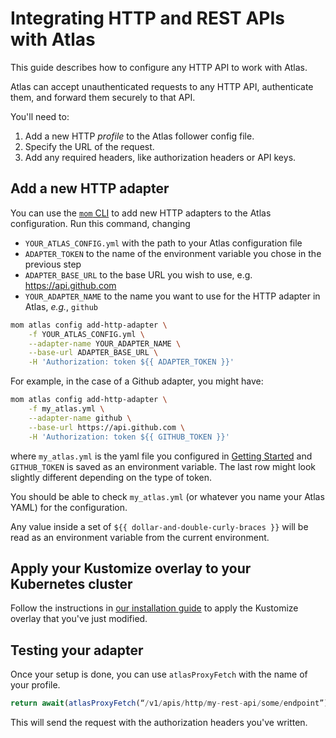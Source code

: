 # Integrating HTTP and REST APIs with Atlas

This guide describes how to configure any HTTP API to work with Atlas.

Atlas can accept unauthenticated requests to any HTTP API, authenticate them, and forward them securely to that API.

You'll need to:
1. Add a new HTTP _profile_ to the Atlas follower config file.
1. Specify the URL of the request.
1. Add any required headers, like authorization headers or API keys.

## Add a new HTTP adapter

You can use the [`mom` CLI](/docs/atlas-docs/Installations/mom-cli-reference.md) to add new HTTP adapters to the Atlas configuration.
Run this command, changing

-   `YOUR_ATLAS_CONFIG.yml` with the path to your Atlas configuration file
-   `ADAPTER_TOKEN` to the name of the environment variable you chose in the previous step
-   `ADAPTER_BASE_URL` to the base URL you wish to use, e.g. https://api.github.com
-   `YOUR_ADAPTER_NAME` to the name you want to use for the HTTP adapter in Atlas, _e.g._, `github`

```sh
mom atlas config add-http-adapter \
    -f YOUR_ATLAS_CONFIG.yml \
    --adapter-name YOUR_ADAPTER_NAME \
    --base-url ADAPTER_BASE_URL \
    -H 'Authorization: token ${{ ADAPTER_TOKEN }}'
```

For example, in the case of a Github adapter, you might have:
```sh
mom atlas config add-http-adapter \
    -f my_atlas.yml \
    --adapter-name github \
    --base-url https://api.github.com \
    -H 'Authorization: token ${{ GITHUB_TOKEN }}'
```
where `my_atlas.yml` is the yaml file you configured in [Getting Started](/docs/atlas-docs/getting-started.md) and `GITHUB_TOKEN` is saved as an environment variable. The last row might look slightly different depending on the type of token.

You should be able to check `my_atlas.yml` (or whatever you name your Atlas YAML) for the configuration.

Any value inside a set of `${{ dollar-and-double-curly-braces }}` will be read as an environment variable from the current environment.

## Apply your Kustomize overlay to your Kubernetes cluster

Follow the instructions in [our installation guide](/docs/atlas-docs/Installations/kubernetes.md) to apply the Kustomize overlay that you've just modified.

## Testing your adapter

Once your setup is done, you can use `atlasProxyFetch` with the name of your profile.

```typescript
return await(atlasProxyFetch(“/v1/apis/http/my-rest-api/some/endpoint”)).json();
```

This will send the request with the authorization headers you've written.
